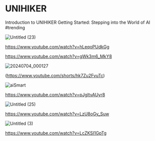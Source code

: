 # UNIHIKER
Introduction to UNIHIKER Getting Started: Stepping into the World of AI #trending

![Untitled (23)](https://github.com/YakrooThai/UNIHIKER/assets/56666070/ce8ab453-981c-44af-b0b0-78f9ba61cc76)

https://www.youtube.com/watch?v=hLeqoPUdkGg

https://www.youtube.com/watch?v=gWk3m6_MkY8

![20240704_000127](https://github.com/YakrooThai/UNIHIKER/assets/56666070/9b75c293-7f71-40e9-add2-620600f04b80)

(https://www.youtube.com/shorts/hk7Zu2FvuTc)

![aiSmart](https://github.com/user-attachments/assets/3d20a7e1-9864-48c3-afc3-cca49c6acda8)

https://www.youtube.com/watch?v=pJgltvAUyr8

![Untitled (25)](https://github.com/user-attachments/assets/d82f34a2-7fd7-4443-813d-8e7196d2e6d4)


https://www.youtube.com/watch?v=LzU8oGy_Suw


![Untitled (3)](https://github.com/user-attachments/assets/d4d30be8-ac29-4177-b1fc-374c6313fa7f)

https://www.youtube.com/watch?v=LcZKSI1GpTg

